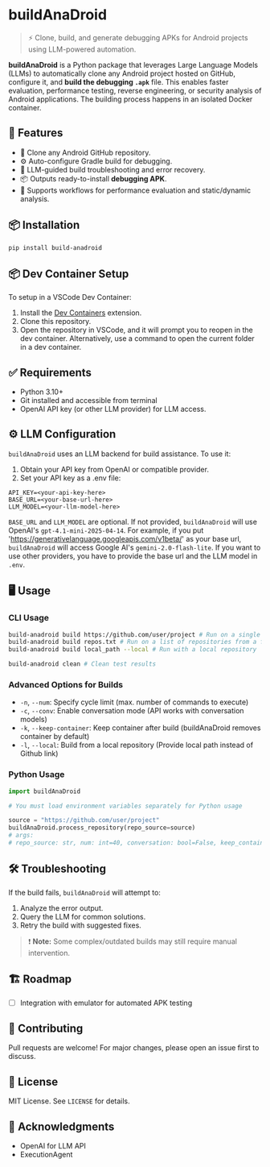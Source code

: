# buildAnaDroid

> ⚡ Clone, build, and generate debugging APKs for Android projects using LLM-powered automation.

**buildAnaDroid** is a Python package that leverages Large Language Models (LLMs) to automatically clone any Android project hosted on GitHub, configure it, and **build the debugging `.apk`** file. This enables faster evaluation, performance testing, reverse engineering, or security analysis of Android applications. The building process happens in an isolated Docker container.

## 🚀 Features

- 🔗 Clone any Android GitHub repository.
- ⚙️ Auto-configure Gradle build for debugging.
- 🤖 LLM-guided build troubleshooting and error recovery.
- 📦 Outputs ready-to-install **debugging APK**.
- 🧪 Supports workflows for performance evaluation and static/dynamic analysis.

## 📦 Installation

```bash
pip install build-anadroid
```

## 📦 Dev Container Setup  

To setup in a VSCode Dev Container:  
1. Install the [Dev Containers](https://marketplace.visualstudio.com/items?itemName=ms-vscode-remote.remote-containers) extension.  
2. Clone this repository. 
3. Open the repository in VSCode, and it will prompt you to reopen in the dev container. Alternatively, use a command to open the current folder in a dev container.

## ✅ Requirements

* Python 3.10+
* Git installed and accessible from terminal
* OpenAI API key (or other LLM provider) for LLM access.

## ⚙️ LLM Configuration

`buildAnaDroid` uses an LLM backend for build assistance. To use it:

1. Obtain your API key from OpenAI or compatible provider.
2. Set your API key as a .env file:

```.env
API_KEY=<your-api-key-here>
BASE_URL=<your-base-url-here>
LLM_MODEL=<your-llm-model-here>
```

`BASE_URL` and `LLM_MODEL` are optional. If not provided, `buildAnaDroid` will use OpenAI's `gpt-4.1-mini-2025-04-14`.
For example, if you put 'https://generativelanguage.googleapis.com/v1beta/' as your base url, `buildAnaDroid` will access Google AI's `gemini-2.0-flash-lite`.
If you want to use other providers, you have to provide the base url and the LLM model in `.env`.

## 🖥️ Usage

### CLI Usage

```bash
build-anadroid build https://github.com/user/project # Run on a single repository
build-anadroid build repos.txt # Run on a list of repositories from a file
build-anadroid build local_path --local # Run with a local repository
```
```bash
build-anadroid clean # Clean test results
```

### Advanced Options for Builds

* `-n`, `--num`: Specify cycle limit (max. number of commands to execute)
* `-c`, `--conv`: Enable conversation mode (API works with conversation models)
* `-k`, `--keep-container`: Keep container after build (buildAnaDroid removes container by default)
* `-l`, `--local`: Build from a local repository (Provide local path instead of Github link)

### Python Usage

```python
import buildAnaDroid

# You must load environment variables separately for Python usage

source = "https://github.com/user/project"
buildAnaDroid.process_repository(repo_source=source)
# args: 
# repo_source: str, num: int=40, conversation: bool=False, keep_container:bool=False, user_retry:bool=False, local_path:bool=False
```

## 🛠️ Troubleshooting

If the build fails, `buildAnaDroid` will attempt to:

1. Analyze the error output.
2. Query the LLM for common solutions.
3. Retry the build with suggested fixes.

> ❗ **Note:** Some complex/outdated builds may still require manual intervention.

## 🏗️ Roadmap

* [ ] Integration with emulator for automated APK testing

## 🤝 Contributing

Pull requests are welcome! For major changes, please open an issue first to discuss.

## 📜 License

MIT License. See `LICENSE` for details.

## 🙏 Acknowledgments

* OpenAI for LLM API
* ExecutionAgent